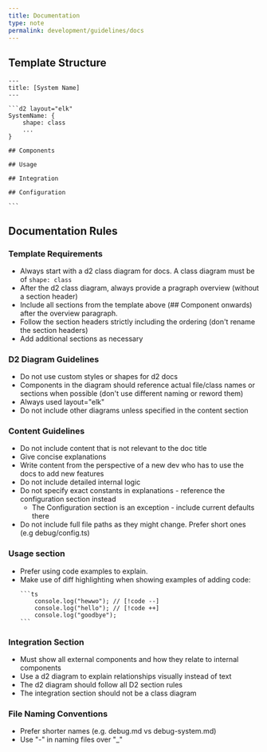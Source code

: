 ```yaml
---
title: Documentation
type: note
permalink: development/guidelines/docs
---
```


## Template Structure

````
---
title: [System Name]
---

```d2 layout="elk"
SystemName: {
    shape: class
    ...
}

## Components

## Usage

## Integration

## Configuration

```
````

## Documentation Rules

### Template Requirements

-   Always start with a d2 class diagram for docs. A class diagram must be of `shape: class`
-   After the d2 class diagram, always provide a pragraph overview (without a section header)
-   Include all sections from the template above (## Component onwards) after the overview paragraph.
-   Follow the section headers strictly including the ordering (don't rename the section headers)
-   Add additional sections as necessary

### D2 Diagram Guidelines

-   Do not use custom styles or shapes for d2 docs
-   Components in the diagram should reference actual file/class names or sections when possible (don't use different naming or reword them)
-   Always used layout="elk"
-   Do not include other diagrams unless specified in the content section

### Content Guidelines

-   Do not include content that is not relevant to the doc title
-   Give concise explanations
-   Write content from the perspective of a new dev who has to use the docs to add new features
-   Do not include detailed internal logic
-   Do not specify exact constants in explanations - reference the configuration section instead
    -   The Configuration section is an exception - include current defaults there
-   Do not include full file paths as they might change. Prefer short ones (e.g debug/config.ts)

### Usage section

-   Prefer using code examples to explain.
-   Make use of diff highlighting when showing examples of adding code:
    ````
    ```ts
        console.log("hewwo"); // [!code --]
        console.log("hello"); // [!code ++]
        console.log("goodbye");
    ```
    ````

### Integration Section

-   Must show all external components and how they relate to internal components
-   Use a d2 diagram to explain relationships visually instead of text
-   The d2 diagram should follow all D2 section rules
-   The integration section should not be a class diagram

### File Naming Conventions

-   Prefer shorter names (e.g. debug.md vs debug-system.md)
-   Use "-" in naming files over "\_"
